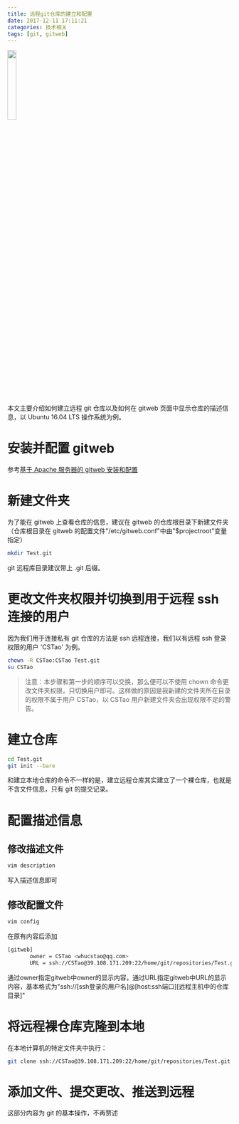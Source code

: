 ```yaml
---
title: 远程git仓库的建立和配置
date: 2017-12-11 17:11:21
categories: 技术相关
tags: [git, gitweb]
---
```

<img src="http://home.cs-tao.cc/github-content/contents/blog/image/others/gi2.png" width="20%" height="20%">

本文主要介绍如何建立远程 git 仓库以及如何在 gitweb 页面中显示仓库的描述信息，以 Ubuntu 16.04 LTS 操作系统为例。
<!-- more -->

# 安装并配置 gitweb

参考[基于 Apache 服务器的 gitweb 安装和配置](http://blog.cs-tao.cc/2017/10/19/gitweb%E5%AE%89%E8%A3%85%E5%92%8C%E9%85%8D%E7%BD%AE/)

# 新建文件夹

为了能在 gitweb 上查看仓库的信息，建议在 gitweb 的仓库根目录下新建文件夹（仓库根目录在 gitweb 的配置文件"/etc/gitweb.conf"中由"$projectroot"变量指定）

~~~bash
mkdir Test.git
~~~

git 远程库目录建议带上 .git 后缀。

# 更改文件夹权限并切换到用于远程 ssh 连接的用户

因为我们用于连接私有 git 仓库的方法是 ssh 远程连接，我们以有远程 ssh 登录权限的用户 'CSTao' 为例。

~~~bash
chown -R CSTao:CSTao Test.git
su CSTao
~~~

> 注意：本步骤和第一步的顺序可以交换，那么便可以不使用 chown 命令更改文件夹权限，只切换用户即可。这样做的原因是我新建的文件夹所在目录的权限不属于用户 CSTao，以 CSTao 用户新建文件夹会出现权限不足的警告。

# 建立仓库

 ~~~bash
 cd Test.git
 git init --bare
 ~~~
 和建立本地仓库的命令不一样的是，建立远程仓库其实建立了一个裸仓库，也就是不含文件信息，只有 git 的提交记录。

# 配置描述信息

## 修改描述文件

 ~~~bash
 vim description
 ~~~
 写入描述信息即可

## 修改配置文件

 ~~~bash
 vim config
 ~~~
 在原有内容后添加
 ~~~bash
[gitweb]
        owner = CSTao <whucstao@qq.com>
        URL = ssh://CSTao@39.108.171.209:22/home/git/repositories/Test.git
 ~~~
 通过owner指定gitweb中owner的显示内容，通过URL指定gitweb中URL的显示内容，基本格式为"ssh://[ssh登录的用户名]@[host:ssh端口][远程主机中的仓库目录]"

# 将远程裸仓库克隆到本地

 在本地计算机的特定文件夹中执行：
 ~~~bash
 git clone ssh://CSTao@39.108.171.209:22/home/git/repositories/Test.git
 ~~~

# 添加文件、提交更改、推送到远程

这部分内容为 git 的基本操作，不再赘述

